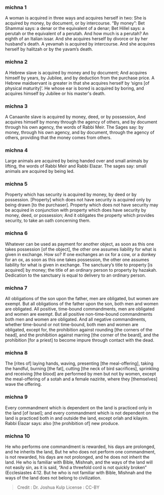
### michna 1
A woman is acquired in three ways and acquires herself in two: She is acquired by money, by document, or by intercourse. “By money”: Bet Shammai says:  a denar or the equivalent of a denar; Bet Hillel says: a perutah or the equivalent of a perutah. And how much is a perutah? An eighth of an Italian issar. And she acquires herself by divorce or by her husband's death. A yevamah  is acquired by intercourse. And she acquires herself by halitzah or by the yavam’s death.

### michna 2
A Hebrew slave is acquired by money and by document; And acquires himself by years, by Jubilee, and by deduction from the purchase price. A Hebrew maidservant is greater in that she acquires herself by ‘signs [of physical maturity]’. He whose ear is bored is acquired by boring, and acquires himself by Jubilee or his master's death.

### michna 3
A Canaanite slave is acquired by money, deed, or by possession, And acquires himself by money through the agency of others, and by document through his own agency, the words of Rabbi Meir. The Sages say: by money, through his own agency, and by document, through the agency of others, providing that the money comes from others.

### michna 4
Large animals are acquired by being handed over and small animals by lifting, the words of Rabbi Meir and Rabbi Elazar. The sages say: small animals are acquired by being led.

### michna 5
Property which has security is acquired by money, by deed or by possession. [Property] which does not have security is acquired only by being drawn [to the purchaser]. Property which does not have security may be acquired in conjunction with property which does have security by money, deed, or possession; And it obligates the property which provides security, to take an oath concerning them.

### michna 6
Whatever can be used as payment for another object, as soon as this one takes possession [of the object], the other one assumes liability for what is given in exchange. How so? If one exchanges an ox for a cow, or a donkey for an ox, as soon as this one takes possession, the other one assumes liability for what is given in exchange. The sanctuary’s title to property [is acquired] by money; the title of an ordinary person to property by hazakah. Dedication to the sanctuary is equal to delivery to an ordinary person.

### michna 7
All obligations of the son upon the father, men are obligated, but women are exempt. But all obligations of the father upon the son, both men and women are obligated. All positive, time-bound commandments, men are obligated and women are exempt. But all positive non-time-bound commandments both men and women are obligated. And all negative commandments, whether time-bound or not time-bound, both men and women are obligated, except for, the prohibition against rounding [the corners of the head], and the prohibition against marring [the corner of the beard], and the prohibition [for a priest] to become impure through contact with the dead.

### michna 8
The [rites of] laying hands, waving, presenting [the meal-offering], taking the handful, burning [the fat], cutting [the neck of bird sacrifices], sprinkling and receiving [the blood] are performed by men but not by women, except the meal-offering of a sotah and a female nazirite, where they [themselves] wave the offering.

### michna 9
Every commandment which is dependent on the land is practiced only in the land [of Israel]; and every commandment which is not dependent on the land is practiced both in and outside the land, except orlah and kilayim. Rabbi Elazar says:  also [the prohibition of] new produce.

### michna 10
He who performs one commandment is rewarded, his days are prolonged, and he inherits the land, But he who does not perform one commandment, is not rewarded, his days are not prolonged, and he does not inherit the land. He who is familiar with Bible, Mishnah, and the ways of the land will not easily sin, as it is said, “And a threefold cord is not quickly broken” (Ecclesiastes 4:12. But he who is not familiar with Bible, Mishnah and the ways of the land does not belong to civilization.

>Credit : Dr. Joshua Kulp
>License : CC-BY